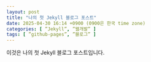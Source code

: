 ```yaml
---
layout: post
title: "나의 첫 Jekyll 블로그 포스트"
date: 2025-04-30 16:14 +0900 (0900은 한국 time zone)
categories: [ ”Jekyll”, ”웹개발” ]
tags: [ ”github‐pages”, ”블로그” ]
---
```


이것은 나의 첫 Jekyll 블로그 포스트입니다.
